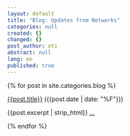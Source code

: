 ```yaml
---
layout: default
title: "Blog: Updates from Networks"
categories: null
created: {}
changed: {}
post_author: oti
abstract: null
lang: en
published: true
---
```


{% for post in site.categories.blog %}
<div class="section">
<a href="{{site.baseurl}}{{post.url}}">{{post.title}}</a> ({{post.date | date: "%F"}})
<p>{{post.excerpt | strip_html}} <a href="{{site.baseurl}}{{post.url}}">...</a></p>
</div>
{% endfor %}
